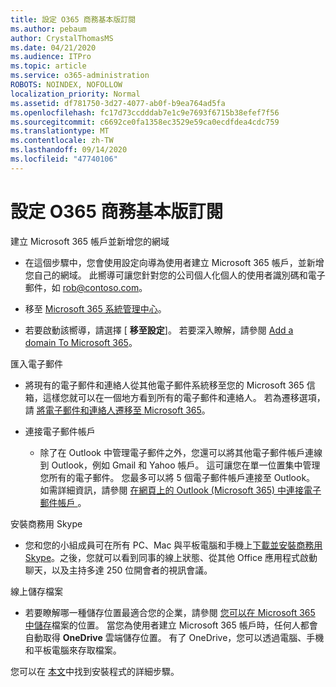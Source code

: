 ```yaml
---
title: 設定 O365 商務基本版訂閱
ms.author: pebaum
author: CrystalThomasMS
ms.date: 04/21/2020
ms.audience: ITPro
ms.topic: article
ms.service: o365-administration
ROBOTS: NOINDEX, NOFOLLOW
localization_priority: Normal
ms.assetid: df781750-3d27-4077-ab0f-b9ea764ad5fa
ms.openlocfilehash: fc17d73ccdddab7e1c9e7693f6715b38efef7f56
ms.sourcegitcommit: c6692ce0fa1358ec3529e59ca0ecdfdea4cdc759
ms.translationtype: MT
ms.contentlocale: zh-TW
ms.lasthandoff: 09/14/2020
ms.locfileid: "47740106"
---
```

# <a name="setting-up-your-o365-business-essentials-subscription"></a>設定 O365 商務基本版訂閱

建立 Microsoft 365 帳戶並新增您的網域
  
- 在這個步驟中，您會使用設定向導為使用者建立 Microsoft 365 帳戶，並新增您自己的網域。 此嚮導可讓您針對您的公司個人化個人的使用者識別碼和電子郵件，如 [rob@contoso.com](mailto:rob@contoso.com)。
    
- 移至 [Microsoft 365 系統管理中心](https://login.partner.microsoftonline.cn/)。
    
- 若要啟動該嚮導，請選擇 [ **移至設定**]。 若要深入瞭解，請參閱 [Add a domain To Microsoft 365](https://docs.microsoft.com/microsoft-365/admin/setup/add-domain)。
    
匯入電子郵件
  
- 將現有的電子郵件和連絡人從其他電子郵件系統移至您的 Microsoft 365 信箱，這樣您就可以在一個地方看到所有的電子郵件和連絡人。 若為遷移選項，請 [將電子郵件和連絡人遷移至 Microsoft 365](https://docs.microsoft.com/microsoft-365/admin/setup/migrate-email-and-contacts-admin)。
    
- 連接電子郵件帳戶
    
  - 除了在 Outlook 中管理電子郵件之外，您還可以將其他電子郵件帳戶連線到 Outlook，例如 Gmail 和 Yahoo 帳戶。 這可讓您在單一位置集中管理您所有的電子郵件。 您最多可以將 5 個電子郵件帳戶連接至 Outlook。 如需詳細資訊，請參閱 [在網頁上的 Outlook (Microsoft 365) 中連接電子郵件帳戶 ](https://support.office.com/Article/Connect-email-accounts-in-Outlook-on-the-web-Office-365-d7012ff0-924f-4f78-8aca-c3912d886c4d) 。 
    
安裝商務用 Skype
  
- 您和您的小組成員可在所有 PC、Mac 與平板電腦和手機上[下載並安裝商務用 Skype](https://support.office.com/Article/download-and-install-Skype-for-Business-8a0d4da8-9d58-44f9-9759-5c8f340cb3fb)。之後，您就可以看到同事的線上狀態、從其他 Office 應用程式啟動聊天，以及主持多達 250 位開會者的視訊會議。 
    
線上儲存檔案
  
- 若要瞭解哪一種儲存位置最適合您的企業，請參閱 [您可以在 Microsoft 365 中儲存](https://support.office.com/article/c7c20284-bc94-47f4-9728-d28e9daf0790.aspx)檔案的位置。 當您為使用者建立 Microsoft 365 帳戶時，任何人都會自動取得 **OneDrive** 雲端儲存位置。 有了 OneDrive，您可以透過電腦、手機和平板電腦來存取檔案。 
    
您可以在 [本文](https://docs.microsoft.com/microsoft-365/admin/setup/setup)中找到安裝程式的詳細步驟。
  


